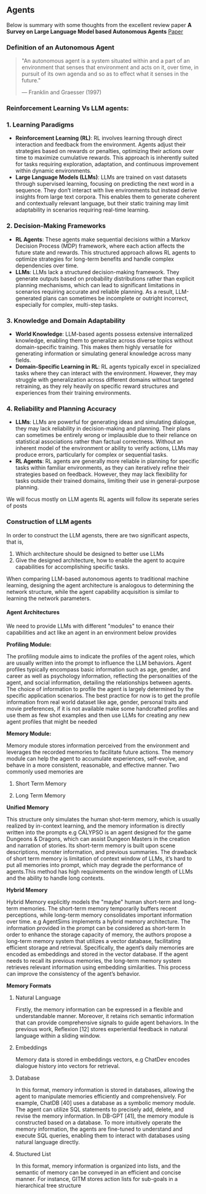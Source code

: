 ## Agents

Below is summary with some thoughts from the excellent review paper **A Survey on Large Language Model based Autonomous
Agents** [Paper](https://arxiv.org/pdf/2308.11432)

### Definition of an Autonomous Agent

> "An autonomous agent is a system situated within and a part of an environment that senses that environment and acts on it, over time, in pursuit of its own agenda and so as to effect what it senses in the future."
> 
> — Franklin and Graesser (1997)

### Reinforcement Learning Vs LLM agents:

### 1. Learning Paradigms
   - **Reinforcement Learning (RL)**: RL involves learning through direct interaction and feedback from the environment. Agents adjust their strategies based on rewards or penalties, optimizing their actions over time to maximize cumulative rewards. This approach is inherently suited for tasks requiring exploration, adaptation, and continuous improvement within dynamic environments.
   - **Large Language Models (LLMs)**: LLMs are trained on vast datasets through supervised learning, focusing on predicting the next word in a sequence. They don’t interact with live environments but instead derive insights from large text corpora. This enables them to generate coherent and contextually relevant language, but their static training may limit adaptability in scenarios requiring real-time learning.

### 2. Decision-Making Frameworks
   - **RL Agents**: These agents make sequential decisions within a Markov Decision Process (MDP) framework, where each action affects the future state and rewards. This structured approach allows RL agents to optimize strategies for long-term benefits and handle complex dependencies over time.
   - **LLMs**: LLMs lack a structured decision-making framework. They generate outputs based on probability distributions rather than explicit planning mechanisms, which can lead to significant limitations in scenarios requiring accurate and reliable planning. As a result, LLM-generated plans can sometimes be incomplete or outright incorrect, especially for complex, multi-step tasks.

### 3. Knowledge and Domain Adaptability
   - **World Knowledge**: LLM-based agents possess extensive internalized knowledge, enabling them to generalize across diverse topics without domain-specific training. This makes them highly versatile for generating information or simulating general knowledge across many fields.
   - **Domain-Specific Learning in RL**: RL agents typically excel in specialized tasks where they can interact with the environment. However, they may struggle with generalization across different domains without targeted retraining, as they rely heavily on specific reward structures and experiences from their training environments.

### 4. Reliability and Planning Accuracy
   - **LLMs**:  LLMs are powerful for generating ideas and simulating dialogue, they may lack reliability in decision-making and planning. Their plans can sometimes be entirely wrong or implausible due to their reliance on statistical associations rather than factual correctness. Without an inherent model of the environment or ability to verify actions, LLMs may produce errors, particularly for complex or sequential tasks.
   - **RL Agents**: RL agents are generally more reliable in planning for specific tasks within familiar environments, as they can iteratively refine their strategies based on feedback. However, they may lack flexibility for tasks outside their trained domains, limiting their use in general-purpose planning.


We will focus mostly on LLM agents RL agents will follow its seperate series of posts

### Construction of LLM agents
In order to construct the LLM agensts, there are two significant aspects, that is,
1. Which architecture should be designed to better
use LLMs
2. Give the designed architecture,
how to enable the agent to acquire capabilities for
accomplishing specific tasks.

When comparing LLM-based autonomous
agents to traditional machine learning, designing
the agent architecture is analogous to determining
the network structure, while the agent capability
acquisition is similar to learning the network parameters.

#### Agent Architectures

We need to provide LLMs with different "modules" to enance their capabilities and act like an agent in an environment below provides 

**Profiling Module:**

The profiling module aims
to indicate the profiles of the agent roles, which
are usually written into the prompt to influence the
LLM behaviors. Agent profiles typically encompass basic information such as age, gender, and
career as well as psychology information, reflecting the personalities of the agent, and social
information, detailing the relationships between
agents. The choice of information to profile the
agent is largely determined by the specific application scenarios.
The best practice for now is to get the profile information from real world dataset like age, gender, personal traits and movie preferences, if it is not available make some handcrafted profiles and use them as few shot examples and then use LLMs for creating any new agent profiles that might be needed

**Memory Module:**

Memory module stores information perceived from the environment and leverages
the recorded memories to facilitate future actions.
The memory module can help the agent to accumulate experiences, self-evolve, and behave in a more
consistent, reasonable, and effective manner. Two commonly used memories are 

1. Short Term Memory

2. Long Term Memory

**Unified Memory**

This structure only simulates the human shot-term memory, which is usually
realized by in-context learning, and the memory information is directly written into the prompts e.g CALYPSO is an agent designed for the game Dungeons & Dragons, which
can assist Dungeon Masters in the creation and narration of stories. Its short-term memory is built
upon scene descriptions, monster information, and
previous summaries. The drawback of short term memory is limitation of context window
of LLMs, it’s hard to put all memories into prompt,
which may degrade the performance of agents.This
method has high requirements on the window length
of LLMs and the ability to handle long contexts.


**Hybrid Memory**

Hybrid Memory explicitly models the "maybe" human short-term and long-term memories. The short-term memory temporarily buffers recent perceptions, while long-term memory consolidates important information over time. e.g AgentSims  implements a hybrid memory architecture. The information provided in the prompt can be considered as short-term
In order to enhance the storage capacity of memory, the authors propose a long-term
memory system that utilizes a vector database, facilitating efficient storage and retrieval. Specifically, the agent’s daily memories are encoded as
embeddings and stored in the vector database. If
the agent needs to recall its previous memories, the
long-term memory system retrieves relevant information using embedding similarities. This process
can improve the consistency of the agent’s behavior. 

**Memory Formats**

1. Natural Language

   Firstly, the memory information can be expressed
   in a flexible and understandable manner. Moreover,
   it retains rich semantic information that can provide
   comprehensive signals to guide agent behaviors. In
   the previous work, Reflexion [12] stores experiential feedback in natural language within a sliding
   window.

2. Embeddings

   Memory data is stored in embeddings vectors, e.g ChatDev
   encodes dialogue history into vectors for retrieval.



3. Database


   In this format, memory information is stored in databases, allowing the agent
   to manipulate memories efficiently and comprehensively. For example, ChatDB [40] uses a database as
   a symbolic memory module. The agent can utilize
   SQL statements to precisely add, delete, and revise the memory information. In DB-GPT [41], the
   memory module is constructed based on a database.
   To more intuitively operate the memory information, the agents are fine-tuned to understand and
   execute SQL queries, enabling them to interact with
   databases using natural language directly.

4. Stuctured List


   In this format, memory information is organized into lists, and the semantic of
   memory can be conveyed in an efficient and concise
   manner. For instance, GITM stores action lists
   for sub-goals in a hierarchical tree structure
